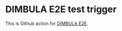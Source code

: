 # DIMBULA E2E test trigger

This is Github action for [DIMBULA E2E](https://dimbula.kunimasu.com/).
